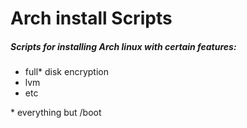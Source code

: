 # Arch install Scripts

##### Scripts for installing Arch linux with certain features:

* full\* disk encryption
* lvm
* etc








\* everything but /boot
